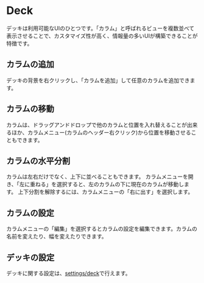# Deck

デッキは利用可能なUIのひとつです。「カラム」と呼ばれるビューを複数並べて表示させることで、カスタマイズ性が高く、情報量の多いUIが構築できることが特徴です。

## カラムの追加
デッキの背景を右クリックし、「カラムを追加」して任意のカラムを追加できます。

## カラムの移動
カラムは、ドラッグアンドドロップで他のカラムと位置を入れ替えることが出来るほか、カラムメニュー(カラムのヘッダー右クリック)から位置を移動させることもできます。

## カラムの水平分割
カラムは左右だけでなく、上下に並べることもできます。 カラムメニューを開き、「左に重ねる」を選択すると、左のカラムの下に現在のカラムが移動します。 上下分割を解除するには、カラムメニューの「右に出す」を選択します。

## カラムの設定
カラムメニューの「編集」を選択するとカラムの設定を編集できます。カラムの名前を変えたり、幅を変えたりできます。

## デッキの設定
デッキに関する設定は、[settings/deck](/settings/deck)で行えます。
